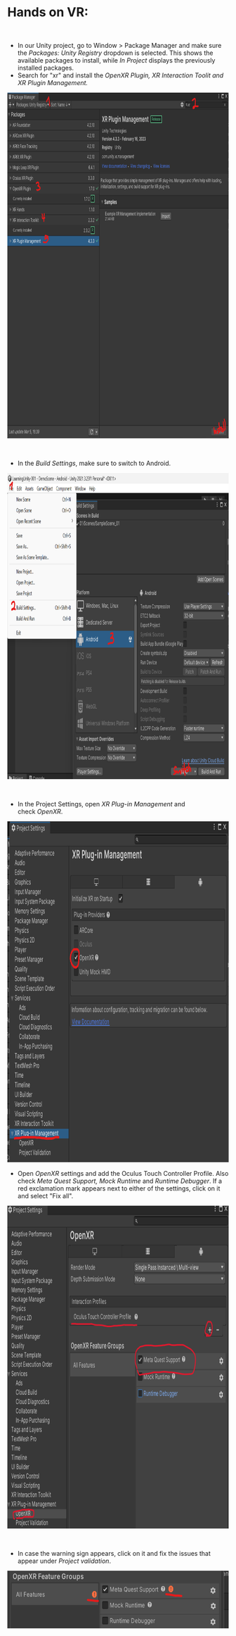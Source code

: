 # Hands on VR:

&nbsp;

- In our Unity project, go to Window > Package Manager and make sure the *Packages: Unity Registry* dropdown is selected. This shows the available packages to install, while *In Project* displays the previously installed packages.
- Search for "xr" and install the *OpenXR Plugin, XR Interaction Toolit and XR Plugin Management.*

<img src="../_resources/0c8848352aa0c13ad2cb5646edd7af16-2.png" alt="0c8848352aa0c13ad2cb5646edd7af16.png" width="886" height="786" class="jop-noMdConv">

&nbsp;

- In the *Build Settings*, make sure to switch to Android.

<img src="../_resources/567af68c09d198c92def4a8029ab7726-2.png" alt="567af68c09d198c92def4a8029ab7726.png" width="959" height="696" class="jop-noMdConv">

&nbsp;

- In the Project Settings, open *XR Plug-in Management* and check *OpenXR*.

<img src="../_resources/17133493e43f3d044995acc2434cf54a-1.png" alt="17133493e43f3d044995acc2434cf54a.png" width="786" height="775" class="jop-noMdConv">

- Open *OpenXR* settings and add the Oculus Touch Controller Profile. Also check *Meta Quest Support,* *Mock Runtime* and *Runtime Debugger*. If a red exclamation mark appears next to either of the settings, click on it and select "Fix all".

<img src="../_resources/Screenshot%202024-03-06%20174043-1.png" alt="Screenshot 2024-03-06 174043.png" width="903" height="734" class="jop-noMdConv">

&nbsp;

- In case the warning sign appears, click on it and fix the issues that appear under *Project validation*.

<img src="../_resources/61bf05734ce474180ca606d10024f53e-1.png" alt="61bf05734ce474180ca606d10024f53e.png" width="699" height="131" class="jop-noMdConv">

&nbsp;

&nbsp;